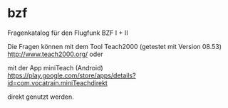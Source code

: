 # bzf
Fragenkatalog für den Flugfunk BZF I + II


Die Fragen können mit dem Tool Teach2000 (getestet mit Version 08.53) http://www.teach2000.org/ oder 

mit der App miniTeach (Android) https://play.google.com/store/apps/details?id=com.vocatrain.miniTeachdirekt

direkt genutzt werden.
